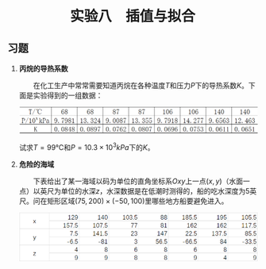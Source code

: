 # <p style="text-align: center;">实验八　插值与拟合</p>

## 习题

1. **丙烷的导热系数**

   &emsp;&emsp;在化工生产中常常需要知道丙烷在各种温度$T$和压力$P$下的导热系数$K$。下面是实验得到的一组数据：

   ![DataTable](Pictures/1.png)

   试求$T=99℃$和$P=10.3\times10^3kPa$下的$K$。

2. **危险的海域**

   &emsp;&emsp;下表给出了某一海域以码为单位的直角坐标系$Oxy$上一点$(x, y)$（水面一点）以英尺为单位的水深$z$，水深数据是在低潮时测得的，船的吃水深度为5英尺。问在矩形区域$(75, 200)\times(-50, 100)$里哪些地方船要避免进入。

   ![DataTable](Pictures/2.png)
